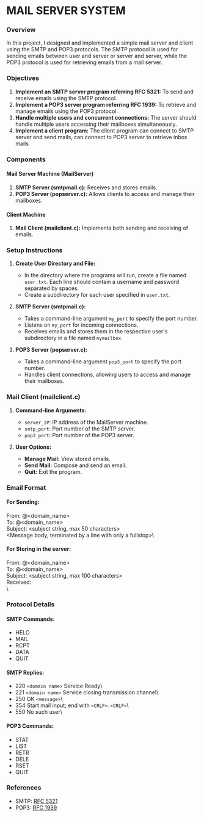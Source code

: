 # MAIL SERVER SYSTEM

### Overview

In this project, I designed and implemented a simple mail server and client using the SMTP and POP3 protocols. The SMTP protocol is used for sending emails between user and server or server and server, while the POP3 protocol is used for retrieving emails from a mail server.

### Objectives
1. **Implement an SMTP server program referring RFC 5321:** To send and receive emails using the SMTP protocol.
2. **Implement a POP3 server program referring RFC 1939:** To retrieve and manage emails using the POP3 protocol.
3. **Handle multiple users and concurrent connections:** The server should handle multiple users accessing their mailboxes simultaneously.
4. **Implement a client program:** The client program can connect to SMTP server and send mails, can connect to POP3 server to retrieve inbox mails

### Components

#### Mail Server Machine (MailServer)
1. **SMTP Server (smtpmail.c):** Receives and stores emails.
2. **POP3 Server (popserver.c):** Allows clients to access and manage their mailboxes.

#### Client Machine
1. **Mail Client (mailclient.c):** Implements both sending and receiving of emails.

### Setup Instructions

1. **Create User Directory and File:**
    - In the directory where the programs will run, create a file named `user.txt`. Each line should contain a username and password separated by spaces.
    - Create a subdirectory for each user specified in `user.txt`.

2. **SMTP Server (smtpmail.c):**
    - Takes a command-line argument `my_port` to specify the port number.
    - Listens on `my_port` for incoming connections.
    - Receives emails and stores them in the respective user's subdirectory in a file named `mymailbox`.

3. **POP3 Server (popserver.c):**
    - Takes a command-line argument `pop3_port` to specify the port number.
    - Handles client connections, allowing users to access and manage their mailboxes.

### Mail Client (mailclient.c)

1. **Command-line Arguments:**
    - `server_IP`: IP address of the MailServer machine.
    - `smtp_port`: Port number of the SMTP server.
    - `pop3_port`: Port number of the POP3 server.

2. **User Options:**
    - **Manage Mail:** View stored emails.
    - **Send Mail:** Compose and send an email.
    - **Quit:** Exit the program.

### Email Format

#### For Sending:
From: <username>@<domain_name>\
To: <username>@<domain_name>\
Subject: <subject string, max 50 characters>\
<Message body, terminated by a line with only a fullstop>\



#### For Storing in the server:
From: <username>@<domain_name>\
To: <username>@<domain_name>\
Subject: <subject string, max 100 characters>\
Received: <time in date : hour : minute>\
<Message body>\



### Protocol Details

#### SMTP Commands:
- HELO
- MAIL
- RCPT
- DATA
- QUIT

#### SMTP Replies:
- 220 `<domain name>` Service Ready\
- 221 `<domain name>` Service closing transmission channel\
- 250 OK `<message>`\
- 354 Start mail input; end with `<CRLF>.<CRLF>`\
- 550 No such user\

#### POP3 Commands:
- STAT
- LIST
- RETR
- DELE
- RSET
- QUIT

### References
- SMTP: [RFC 5321](https://tools.ietf.org/html/rfc5321)
- POP3: [RFC 1939](https://tools.ietf.org/html/rfc1939)
